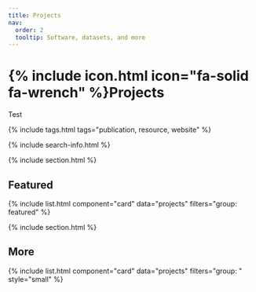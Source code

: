 ```yaml
---
title: Projects
nav:
  order: 2
  tooltip: Software, datasets, and more
---
```


# {% include icon.html icon="fa-solid fa-wrench" %}Projects

Test

{% include tags.html tags="publication, resource, website" %}

{% include search-info.html %}

{% include section.html %}

## Featured

{% include list.html component="card" data="projects" filters="group: featured" %}

{% include section.html %}

## More

{% include list.html component="card" data="projects" filters="group: " style="small" %}
